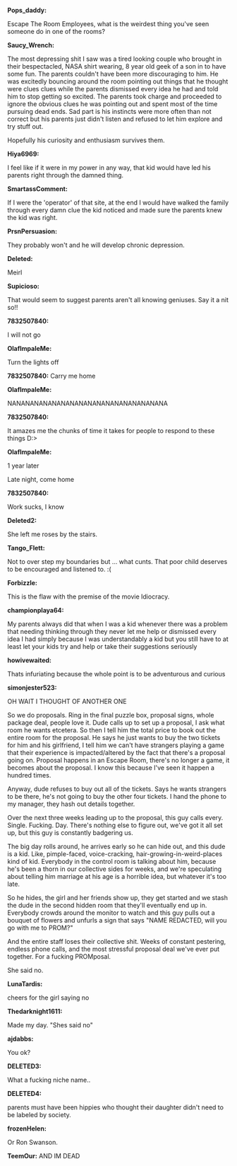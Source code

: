 <b>Pops_daddy:</b>

Escape The Room Employees, what is the weirdest thing you've seen someone do in one of the rooms? 

<b>Saucy_Wrench:</b>

The most depressing shit I saw was a tired looking couple who brought in their bespectacled, NASA shirt wearing, 8 year old geek of a son in to have some fun. The parents couldn't have been more discouraging to him. He was excitedly bouncing around the room pointing out things that he thought were clues clues while the parents dismissed every idea he had and told him to stop getting so excited. The parents took charge and proceeded to ignore the obvious clues he was pointing out and spent most of the time pursuing dead ends. Sad part is his instincts were more often than not correct but his parents just didn't listen and refused to let him explore and try stuff out. 

Hopefully his curiosity and enthusiasm survives them. 

<b>Hiya6969:</b>

I feel like if it were in my power in any way, that kid would have led his parents right through the damned thing. 

<b>SmartassComment:</b>

If I were the 'operator' of that site, at the end I would have walked the family through every damn clue the kid noticed and made sure the parents knew the kid was right. 

<b>PrsnPersuasion:</b>

They probably won't and he will develop chronic depression. 

<b>Deleted:</b>

Meirl 

<b>Supicioso:</b>

That would seem to suggest parents aren't all knowing geniuses. Say it a nit so!! 

<b>7832507840:</b>

I will not go 

<b>OlaflmpaleMe:</b>

Turn the lights off 

<b>7832507840:</b>
Carry me home 

<b>OlaflmpaleMe:</b>

NANANANANANANANANANANANANANANANANANA 

<b>7832507840:</b>

It amazes me the chunks of time it takes for people to respond to these things D:> 

<b>OlaflmpaleMe:</b>

1 year later 

Late night, come home 

<b>7832507840:</b>

Work sucks, I know 

<b>Deleted2:</b>

She left me roses by the stairs. 

<b>Tango_Flett:</b>

Not to over step my boundaries but ... what cunts. That poor child deserves to be encouraged and listened to. :( 

<b>Forbizzle:</b>

This is the flaw with the premise of the movie Idiocracy. 

<b>championplaya64:</b>

My parents always did that when I was a kid whenever there was a problem that needing thinking through they never let me help or dismissed every idea I had simply because I was understandably a kid but you still have to at least let your kids try and help or take their suggestions seriously 

<b>howivewaited:</b>

Thats infuriating because the whole point is to be adventurous and curious 

<b>simonjester523:</b>

OH WAIT I THOUGHT OF ANOTHER ONE 

So we do proposals. Ring in the final puzzle box, proposal signs, whole package deal, people love it. Dude calls up to set up a proposal, I ask what room he wants etcetera. So then I tell him the total price to book out the entire room for the proposal. He says he just wants to buy the two tickets for him and his girlfriend, I tell him we can't have strangers playing a game that their experience is impacted/altered by the fact that there's a proposal going on. Proposal happens in an Escape Room, there's no longer a game, it becomes about the proposal. I know this because I've seen it happen a hundred times. 

Anyway, dude refuses to buy out all of the tickets. Says he wants strangers to be there, he's not going to buy the other four tickets. I hand the phone to my manager, they hash out details together. 

Over the next three weeks leading up to the proposal, this guy calls every. Single. Fucking. Day. There's nothing else to figure out, we've got it all set up, but this guy is constantly badgering us. 

The big day rolls around, he arrives early so he can hide out, and this dude is a kid. Like, pimple-faced, voice-cracking, hair-growing-in-weird-places kind of kid. Everybody in the control room is talking about him, because he's been a thorn in our collective sides for weeks, and we're speculating about telling him marriage at his age is a horrible idea, but whatever it's too late. 

So he hides, the girl and her friends show up, they get started and we stash the dude in the second hidden room that they'll eventually end up in. Everybody crowds around the monitor to watch and this guy pulls out a bouquet of flowers and unfurls a sign that says "NAME REDACTED, will you go with me to PROM?" 

And the entire staff loses their collective shit. Weeks of constant pestering, endless phone calls, and the most stressful proposal deal we've ever put together. For a fucking PROMposal. 

She said no. 

<b>LunaTardis:</b>

cheers for the girl saying no 

<b>Thedarknight1611:</b>

Made my day. "Shes said no" 

<b>ajdabbs:</b>

You ok? 

<b>DELETED3:</b>

What a fucking niche name..

<b>DELETED4:</b>

parents must have been hippies who thought their daughter didn't need to be labeled by society. 

<b>frozenHelen:</b>

Or Ron Swanson. 

<b>TeemOur:</b>
AND IM DEAD
